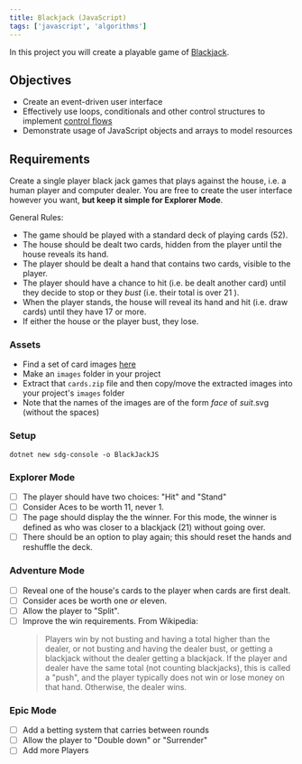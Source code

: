 ```yaml
---
title: Blackjack (JavaScript)
tags: ['javascript', 'algorithms']
---
```


In this project you will create a playable game of
[Blackjack](https://en.wikipedia.org/wiki/Blackjack).

## Objectives

- Create an event-driven user interface
- Effectively use loops, conditionals and other control structures to implement
  [control flows](https://en.wikipedia.org/wiki/Control_flow)
- Demonstrate usage of JavaScript objects and arrays to model resources

## Requirements

Create a single player black jack games that plays against the house, i.e. a
human player and computer dealer. You are free to create the user interface
however you want, **but keep it simple for Explorer Mode**.

General Rules:

- The game should be played with a standard deck of playing cards (52).
- The house should be dealt two cards, hidden from the player until the house
  reveals its hand.
- The player should be dealt a hand that contains two cards, visible to the
  player.
- The player should have a chance to hit (i.e. be dealt another card) until they
  decide to stop or they _bust_ (i.e. their total is over 21 ).
- When the player stands, the house will reveal its hand and hit (i.e. draw
  cards) until they have 17 or more.
- If either the house or the player bust, they lose.

### Assets

- Find a set of card images
  [here](https://github.com/suncoast-devs/handbook/raw/master/curriculum/fundamentals/modules/javascript/_old/assignments/assets/cards.zip)
- Make an `images` folder in your project
- Extract that `cards.zip` file and then copy/move the extracted images into
  your project's `images` folder
- Note that the names of the images are of the form _face_ of _suit_.svg
  (without the spaces)

### Setup

```shell
dotnet new sdg-console -o BlackJackJS
```

### Explorer Mode

- [ ] The player should have two choices: "Hit" and "Stand"
- [ ] Consider Aces to be worth 11, never 1.
- [ ] The page should display the the winner. For this mode, the winner is
      defined as who was closer to a blackjack (21) without going over.
- [ ] There should be an option to play again; this should reset the hands and
      reshuffle the deck.

### Adventure Mode

- [ ] Reveal one of the house's cards to the player when cards are first dealt.
- [ ] Consider aces be worth one _or_ eleven.
- [ ] Allow the player to "Split".
- [ ] Improve the win requirements. From Wikipedia:
  > Players win by not busting and having a total higher than the dealer, or not
  > busting and having the dealer bust, or getting a blackjack without the
  > dealer getting a blackjack. If the player and dealer have the same total
  > (not counting blackjacks), this is called a "push", and the player typically
  > does not win or lose money on that hand. Otherwise, the dealer wins.

### Epic Mode

- [ ] Add a betting system that carries between rounds
- [ ] Allow the player to "Double down" or "Surrender"
- [ ] Add more Players
